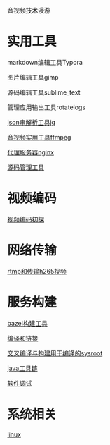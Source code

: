 音视频技术漫游

# 实用工具

markdown编辑工具Typora

图片编辑工具gimp

源码编辑工具sublime_text

管理应用输出工具rotatelogs

[json串解析工具jq](/jq)

[音视频实用工具ffmpeg](/ffmpeg)

[代理服务器nginx](/nginx)

[源码管理工具](/git)

# 视频编码

[视频编码初探](/media)

# 网络传输

[rtmp和传输h265视频](/rtmpandh265)

# 服务构建

[bazel构建工具](/bazel)

[编译和链接](compileandlink.md)

[交叉编译与构建用于编译的sysroot](/sysroot)

[java工具链](/java)

[软件调试](/debug)

# 系统相关

[linux](/linux)
